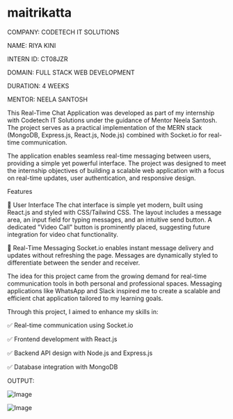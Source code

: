 ﻿# maitrikatta

 COMPANY: CODETECH IT SOLUTIONS

NAME: RIYA KINI


INTERN ID: CT08JZR


DOMAIN: FULL STACK WEB DEVELOPMENT


DURATION: 4 WEEKS


MENTOR: NEELA SANTOSH


This Real-Time Chat Application was developed as part of my internship with Codetech IT Solutions under the guidance of Mentor Neela Santosh. The project serves as a practical implementation of the MERN stack (MongoDB, Express.js, React.js, Node.js) combined with Socket.io for real-time communication.

The application enables seamless real-time messaging between users, providing a simple yet powerful interface. The project was designed to meet the internship objectives of building a scalable web application with a focus on real-time updates, user authentication, and responsive design.

Features

🎨 User Interface
The chat interface is simple yet modern, built using React.js and styled with CSS/Tailwind CSS.
The layout includes a message area, an input field for typing messages, and an intuitive send button.
A dedicated "Video Call" button is prominently placed, suggesting future integration for video chat functionality.

📢 Real-Time Messaging
Socket.io enables instant message delivery and updates without refreshing the page.
Messages are dynamically styled to differentiate between the sender and receiver.

The idea for this project came from the growing demand for real-time communication tools in both personal and professional spaces. Messaging applications like WhatsApp and Slack inspired me to create a scalable and efficient chat application tailored to my learning goals.

Through this project, I aimed to enhance my skills in:

✅ Real-time communication using Socket.io

✅ Frontend development with React.js

✅ Backend API design with Node.js and Express.js

✅ Database integration with MongoDB


OUTPUT:

![Image](https://github.com/user-attachments/assets/a69d47cf-0b71-4262-b633-18c60b1a9cf6)

![Image](https://github.com/user-attachments/assets/31fea746-c3f3-4ccf-91d0-4c834c56f2be)
